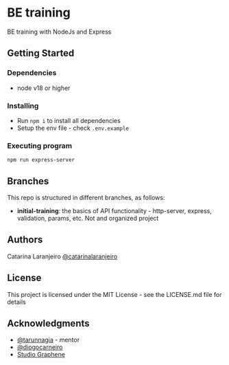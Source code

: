 # BE training

BE training with NodeJs and Express

## Getting Started

### Dependencies

* node v18 or higher

### Installing

* Run `npm i` to install all dependencies
* Setup the env file - check `.env.example`

### Executing program

```
npm run express-server
```

## Branches

This repo is structured in different branches, as follows:
* **initial-training**: the basics of API functionality - http-server, express, validation, params, etc. Not and organized project

## Authors

Catarina Laranjeiro
[@catarinalaranjeiro](https://www.linkedin.com/in/catarinalaranjeiro/)


## License

This project is licensed under the MIT License - see the LICENSE.md file for details

## Acknowledgments

* [@tarunnagia](https://www.linkedin.com/in/tarunnagia/) - mentor
* [@diogocarneiro](https://www.linkedin.com/in/fdiogocarneiro/)
* [Studio Graphene](https://www.studiographene.com/)